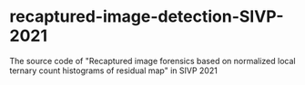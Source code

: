 # recaptured-image-detection-SIVP-2021
The source code of "Recaptured image forensics based on normalized local ternary count histograms of residual map" in SIVP 2021
